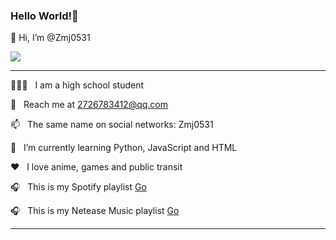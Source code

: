 ### Hello World!🤔
👋 Hi, I’m @Zmj0531

<div align="right" src="https://github-readme-stats.vercel.app/api?username=Zmj0531&show_icons=true&text_color=#ffcc66&bg_color=dddddd&hide_title=true&border_color=ffcc66" /> </div>
<div align="bottom"> <img src="https://github-readme-stats.vercel.app/api/top-langs/?username=Zmj0531&hide_title=true&show_icons=true&text_color=#ffcc66&bg_color=dddddd&hide_title=true&border_color=ffcc66" /> </div>

***

👨🏻‍💻 &nbsp; I am a high school student 

📧 &nbsp; Reach me at 2726783412@qq.com

📫 &nbsp; The same name on social networks: Zmj0531

🌱 &nbsp; I’m currently learning Python, JavaScript and HTML

❤️ &nbsp; I love anime, games and public transit

🎧 &nbsp; This is my Spotify playlist [Go](https://open.spotify.com/playlist/6SzPyb3vO9cmjZEpozj7En?si=803a98389fe84639)

🎧 &nbsp; This is my Netease Music playlist [Go](https://music.163.com/playlist?id=7411498960&userid=1346956236)

***
